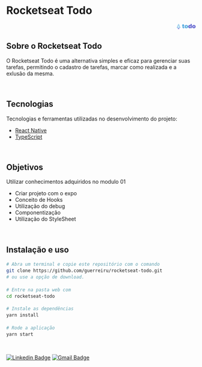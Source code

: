 # Rocketseat Todo

<img align="right" src="assets/logo.png" width="10%" alt="dt money">

<br>

## Sobre o Rocketseat Todo

O Rocketseat Todo é uma alternativa simples e eficaz para gerenciar suas tarefas, permitindo o cadastro de tarefas, marcar como realizada e a exlusão da mesma.

<br>

## Tecnologias

Tecnologias e ferramentas utilizadas no desenvolvimento do projeto:

- [React Native](https://reactnative.dev/)
- [TypeScript](https://www.typescriptlang.org/)

<br>

## Objetivos

Utilizar conhecimentos adquiridos no modulo 01
- Criar projeto com o expo
- Conceito de Hooks
- Utilização do debug
- Componentização
- Utilização do StyleSheet

<br>

## Instalação e uso

```bash
# Abra um terminal e copie este repositório com o comando
git clone https://github.com/guerreiru/rocketseat-todo.git
# ou use a opção de download.

# Entre na pasta web com 
cd rocketseat-todo

# Instale as dependências
yarn install

# Rode a aplicação
yarn start
```

<br>

[![Linkedin Badge](https://img.shields.io/badge/-Fernando%20Guerreiro-1293d2?style=flat-square&logo=Linkedin&logoColor=white&link=https://www.linkedin.com/in/guerreiru/)](https://www.linkedin.com/in/guerreiru/) 
[![Gmail Badge](https://img.shields.io/badge/-dev.fernandoguerreiro@gmail.com-EA4335?style=flat-square&logo=Gmail&logoColor=white&link=mailto:dev.fernandoguerreiro@gmail.com)](mailto:dev.fernandoguerreiro@gmail.com)
